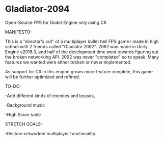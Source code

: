 # Gladiator-2094
Open-Source FPS for Godot Engine only using C#

MANIFESTO:

This is a "director's cut" of a multiplayer bullet hell FPS game I made in high school with 2 friends called "Gladiator 2092".
2092 was made in Unity Engine v2018.3, and half of the development time went towards figuring out the broken networking API.
2092 was never "completed" so to speak. Many features we wanted were either broken or never implemented.

As support for C# in this engine grows more feature complete, this game will be further optimized and refined.

TO-DO:

-Add different kinds of enemies and bosses,

-Background music

-High Score table


STRETCH GOALS:

-Restore networked multiplayer functionality.
